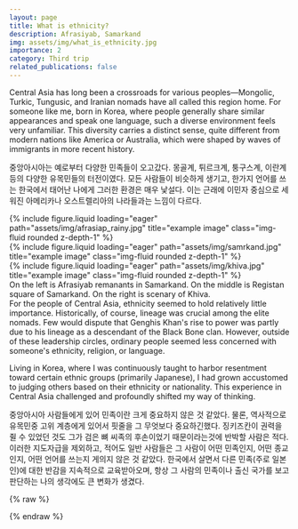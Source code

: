 ```yaml
---
layout: page
title: What is ethnicity?
description: Afrasiyab, Samarkand
img: assets/img/what_is_ethnicity.jpg
importance: 2
category: Third trip
related_publications: false
---
```



Central Asia has long been a crossroads for various peoples—Mongolic, Turkic, Tungusic, and Iranian nomads have all called this region home. For someone like me, born in Korea, where people generally share similar appearances and speak one language, such a diverse environment feels very unfamiliar. This diversity carries a distinct sense, quite different from modern nations like America or Australia, which were shaped by waves of immigrants in more recent history.


중앙아시아는 예로부터 다양한 민족들이 오고갔다. 몽골계, 튀르크계, 퉁구스계, 이란계 등의 다양한 유목민들의 터전이였다. 모든 사람들이 비슷하게 생기고, 한가지 언어를 쓰는 한국에서 태어난 나에게 그러한 환경은 매우 낯설다. 이는 근래에 이민자 중심으로 세워진 아메리카나 오스트렐리아의 나라들과는 느낌이 다르다. 



<div class="row">
    <div class="col-sm mt-3 mt-md-0">
        {% include figure.liquid loading="eager" path="assets/img/afrasiap_rainy.jpg" title="example image" class="img-fluid rounded z-depth-1" %}
    </div>
    <div class="col-sm mt-3 mt-md-0">
        {% include figure.liquid loading="eager" path="assets/img/samrkand.jpg" title="example image" class="img-fluid rounded z-depth-1" %}
    </div>
    <div class="col-sm mt-3 mt-md-0">
        {% include figure.liquid loading="eager" path="assets/img/khiva.jpg" title="example image" class="img-fluid rounded z-depth-1" %}
    </div>
</div>
<div class="caption">
    On the left is Afrasiyab remanants in Samarkand. On the middle is Registan square of Samarkand. On the right is scenary of Khiva.
</div>
For the people of Central Asia, ethnicity seemed to hold relatively little importance. Historically, of course, lineage was crucial among the elite nomads. Few would dispute that Genghis Khan's rise to power was partly due to his lineage as a descendant of the Black Bone clan. However, outside of these leadership circles, ordinary people seemed less concerned with someone's ethnicity, religion, or language.

Living in Korea, where I was continuously taught to harbor resentment toward certain ethnic groups (primarily Japanese), I had grown accustomed to judging others based on their ethnicity or nationality. This experience in Central Asia challenged and profoundly shifted my way of thinking.


중앙아시아 사람들에게 있어 민족이란 크게 중요하지 않은 것 같았다. 물론, 역사적으로 유목민중 고위 계층에게 있어서 핏줄을 그 무엇보다 중요하긴했다. 징키즈칸이 권력을 쥘 수 있었던 것도 그가 검은 뼈 씨족의 후손이었기 때문이라는것에 반박할 사람은 적다. 이러한 지도자급을 제외하고, 적어도 일반 사람들은 그 사람이 어떤 민족인지, 어떤 종교인지, 어떤 언어를 쓰는지 게의지 않은 것 같았다. 한국에서 살면서 다른 민족(주로 일본인)에 대한 반감을 지속적으로 교육받아오며, 항상 그 사람의 민족이나 출신 국가를 보고 판단하는 나의 생각에도 큰 변화가 생겼다.

{% raw %}


{% endraw %}
